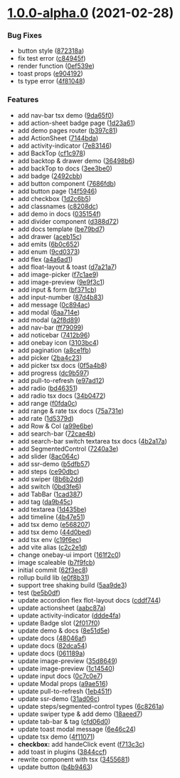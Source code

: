 # [1.0.0-alpha.0](https://github.com/onebay/onebay-ui/compare/c2c2e1d5aba6246a8a23a9089e5f5ae283ca5f6d...v1.0.0-alpha.0) (2021-02-28)


### Bug Fixes

* button style ([872318a](https://github.com/onebay/onebay-ui/commit/872318abdb5b52d486a649a2adcb0a42715ecf36))
* fix test error ([c84945f](https://github.com/onebay/onebay-ui/commit/c84945f49fdb74d184b63e3b079e3ffa7f83536f))
* render function ([0ef539e](https://github.com/onebay/onebay-ui/commit/0ef539ebd25ce50f214656389a284ae9077a75f5))
* toast props ([e904192](https://github.com/onebay/onebay-ui/commit/e904192cab2d068772cf222c10659346daa2ed56))
* ts type error ([4f81048](https://github.com/onebay/onebay-ui/commit/4f81048985680fd5a69b9294b6e41301ffb1157e))


### Features

*  add nav-bar tsx demo ([9da65f0](https://github.com/onebay/onebay-ui/commit/9da65f0e164a8edcfd6d197e1f0381357c37d3f3))
* add  action-sheet badge page ([1d23a61](https://github.com/onebay/onebay-ui/commit/1d23a61d43554cf4fe17a36a7b37f70e759fdc60))
* add  demo pages router ([b397c81](https://github.com/onebay/onebay-ui/commit/b397c815bf61434ff45e83b8bd2687e596f49ab4))
* add ActionSheet ([7144bda](https://github.com/onebay/onebay-ui/commit/7144bdae47a0202b3c6ef28e06089dc4cc8047e1))
* add activity-indicator ([7e83146](https://github.com/onebay/onebay-ui/commit/7e831467988fcddf7c5d8edd3c3bdb7797913d8d))
* add BackTop ([cf1c978](https://github.com/onebay/onebay-ui/commit/cf1c97805dc41d12bb7ac9cbdd24cbda73491537))
* add backtop & drawer demo ([36498b6](https://github.com/onebay/onebay-ui/commit/36498b6ce6f0dae4cd6dc3e7dd8d378b9d23003f))
* add backTop to docs ([3ee3be0](https://github.com/onebay/onebay-ui/commit/3ee3be0f3ac3c9ffff8928496d025b10db4316c4))
* add badge ([2492cbb](https://github.com/onebay/onebay-ui/commit/2492cbb439a93860231d924cb3ee64c52b405f1a))
* add button component ([7686fdb](https://github.com/onebay/onebay-ui/commit/7686fdb056887f096b5843b31e9217ada2574c00))
* add button page ([14f5946](https://github.com/onebay/onebay-ui/commit/14f5946303821e3eff5865915edd2666f949c90b))
* add checkbox ([1d2c6b5](https://github.com/onebay/onebay-ui/commit/1d2c6b5893eedc137b3f763f2494d2a5c55af7bf))
* add classnames ([c8208dc](https://github.com/onebay/onebay-ui/commit/c8208dc8d155aac36f657496492d2b6ea3e5812f))
* add demo in docs ([035154f](https://github.com/onebay/onebay-ui/commit/035154f3802cfa20f675450176a25f7e80bdd67d))
* add divider component ([d388d72](https://github.com/onebay/onebay-ui/commit/d388d7275d2a7d1631c303e30a720e801b79dfb8))
* add docs template ([be79bd7](https://github.com/onebay/onebay-ui/commit/be79bd76993b16c249752faf18f471b376572dc1))
* add drawer ([aceb15c](https://github.com/onebay/onebay-ui/commit/aceb15c6e732cbf733ee6568becc459130598bf6))
* add emits ([6b0c652](https://github.com/onebay/onebay-ui/commit/6b0c6528ecf51d994db41d529eb567c80d34f648))
* add enum ([9cd0373](https://github.com/onebay/onebay-ui/commit/9cd03736611a208556f4b79da4a7cdfa1a22ae96))
* add flex ([a4a6ad1](https://github.com/onebay/onebay-ui/commit/a4a6ad1cd289048b11caad955a23d476e04ca9a5))
* add float-layout & toast ([d7a21a7](https://github.com/onebay/onebay-ui/commit/d7a21a75da09c8ab4105359a7e02cea7c952907c))
* add image-picker ([f7c1ae9](https://github.com/onebay/onebay-ui/commit/f7c1ae92324b8adb1e718908062f402b5a9e552b))
* add image-preview ([9e9f3c1](https://github.com/onebay/onebay-ui/commit/9e9f3c1675a609e36c170c2f304f5e5c0f1fa9fd))
* add input & form ([bf371cb](https://github.com/onebay/onebay-ui/commit/bf371cb0dd1880623bd50e61a6c2beec88a9a312))
* add input-number ([87d4b83](https://github.com/onebay/onebay-ui/commit/87d4b83fcb4dbd39310afbc565bb08c0a5d7bff4))
* add message ([0c894ac](https://github.com/onebay/onebay-ui/commit/0c894acc87325121aa1a143a4f25cc83b676850c))
* add modal ([6aa714e](https://github.com/onebay/onebay-ui/commit/6aa714e23778b180737306ee38379bd5e774822e))
* add modal ([a2f8d89](https://github.com/onebay/onebay-ui/commit/a2f8d890bb5ba3db8f744a005b127dba6a6d90e7))
* add nav-bar ([ff79099](https://github.com/onebay/onebay-ui/commit/ff79099e9c8909ab769c4abb61e96617a7c93070))
* add noticebar ([7412b96](https://github.com/onebay/onebay-ui/commit/7412b964d270dcfe670f13b265c0ed31458ee9d0))
* add onebay icon ([3103bc4](https://github.com/onebay/onebay-ui/commit/3103bc4d7ffa95b40fd6f53393626ae8076f3bc9))
* add pagination ([a8ce1fb](https://github.com/onebay/onebay-ui/commit/a8ce1fb17c36d6240fc645592b5e900b0e6b8bc6))
* add picker ([2ba4c23](https://github.com/onebay/onebay-ui/commit/2ba4c23e84c7b635f0e87b55a3ba1203ced800fd))
* add picker tsx docs ([0f5a4b8](https://github.com/onebay/onebay-ui/commit/0f5a4b8763161607740b9a01b427994a12d3e63e))
* add progress ([dc9b597](https://github.com/onebay/onebay-ui/commit/dc9b597b0ef5fe4361e5116732b292e94bf126cb))
* add pull-to-refresh ([e97ad12](https://github.com/onebay/onebay-ui/commit/e97ad1271eae7d57ceface01ab4f53832f599133))
* add radio ([bd46351](https://github.com/onebay/onebay-ui/commit/bd463518bd4e1f9380a83e687679fe09a828f9b7))
* add radio tsx docs ([34b0472](https://github.com/onebay/onebay-ui/commit/34b0472802db9b9acbe0093c39ddec12b3124e86))
* add range ([f0fda0c](https://github.com/onebay/onebay-ui/commit/f0fda0c908c8119e927f3b5c6b1956d53d48fd20))
* add range & rate tsx docs ([75a731e](https://github.com/onebay/onebay-ui/commit/75a731eda58503ed7608a983304e284a08b90b6f))
* add rate ([1d5379d](https://github.com/onebay/onebay-ui/commit/1d5379d6903a9bdc82e52f368646cf07823779cb))
* add Row & Col ([a99e6be](https://github.com/onebay/onebay-ui/commit/a99e6bed70573f413f5880b02d1968e3709c9ffd))
* add search-bar ([72cae4b](https://github.com/onebay/onebay-ui/commit/72cae4ba3ef75e148a15fdfce13ebd88d6603963))
* add search-bar switch textarea tsx docs ([4b2a17a](https://github.com/onebay/onebay-ui/commit/4b2a17a6ad438e7bddaa35f3878523d857430c2f))
* add SegmentedControl ([7240a3e](https://github.com/onebay/onebay-ui/commit/7240a3eb502192c6c4d29fd44922588abfabb525))
* add slider ([8ac064c](https://github.com/onebay/onebay-ui/commit/8ac064c07b9f2b6bf1818b317b57aeeb4a477c56))
* add ssr-demo ([b5dfb57](https://github.com/onebay/onebay-ui/commit/b5dfb57d4e80b7518fd295b06b29310f34a6c14a))
* add steps ([ce90dbc](https://github.com/onebay/onebay-ui/commit/ce90dbca8651ebfd6ee252cec035421f2e8db113))
* add swiper ([8b6b2dd](https://github.com/onebay/onebay-ui/commit/8b6b2dd0d611f1c801e24c4d887628c574786200))
* add switch ([0bd3fe6](https://github.com/onebay/onebay-ui/commit/0bd3fe6851a58454573446f6734cc2a4b2796467))
* add TabBar ([1cad387](https://github.com/onebay/onebay-ui/commit/1cad387ca96af70de3d45120c6e80ed2063541b3))
* add tag ([da9b45c](https://github.com/onebay/onebay-ui/commit/da9b45cb942450d7b5a98ab2a1a39d213fa1e625))
* add textarea ([1d435be](https://github.com/onebay/onebay-ui/commit/1d435beb5da597a4714d314d28e7a6fd6a3f40a7))
* add timeline ([4b47e51](https://github.com/onebay/onebay-ui/commit/4b47e5198af824240a1e7000c1a4e342cd23c6f3))
* add tsx demo ([e568207](https://github.com/onebay/onebay-ui/commit/e568207d159bd7156f51bee5a768db31cae3841d))
* add tsx demo ([44d0bed](https://github.com/onebay/onebay-ui/commit/44d0bedd837700dd65f8898a9c819a876ba0fabc))
* add tsx env ([c19f6ec](https://github.com/onebay/onebay-ui/commit/c19f6ec9c1dd9246863730225f8b7c084f65dfdc))
* add vite alias ([c2c2e1d](https://github.com/onebay/onebay-ui/commit/c2c2e1d5aba6246a8a23a9089e5f5ae283ca5f6d))
* change onebay-ui import ([161f2c0](https://github.com/onebay/onebay-ui/commit/161f2c0f3729a9d8d19a21021c929be52f1db209))
* image scaleable ([b7f9fcb](https://github.com/onebay/onebay-ui/commit/b7f9fcbca46a62101605e3a09fd59858caf209a6))
* initial commit ([62f3ec8](https://github.com/onebay/onebay-ui/commit/62f3ec8d7b5b79d2c8f8f532bd0dd363b987d833))
* rollup build lib ([e0f8b31](https://github.com/onebay/onebay-ui/commit/e0f8b31784b143d4078468c19e81e624c166e64a))
* support tree shaking build ([5aa9de3](https://github.com/onebay/onebay-ui/commit/5aa9de346011369ddfb85e0f227cac13b273e1f0))
* test ([be5b0df](https://github.com/onebay/onebay-ui/commit/be5b0df5f9858b42b17d0e5063c243d422719c59))
* update accordion flex flot-layout docs ([cddf744](https://github.com/onebay/onebay-ui/commit/cddf744e9ac64d700b7665a1893d89b5ee6516aa))
* update actionsheet ([aabc87a](https://github.com/onebay/onebay-ui/commit/aabc87a18440bf531e39ef2bfb1dfcd9790ec2c0))
* update activity-indicator ([ddde4fa](https://github.com/onebay/onebay-ui/commit/ddde4fac122f6030448ab512ec666bbceaf8528e))
* update Badge slot ([2f017f0](https://github.com/onebay/onebay-ui/commit/2f017f09e8678511084753f7760a45823ce9138a))
* update demo & docs ([8e51d5e](https://github.com/onebay/onebay-ui/commit/8e51d5e351194399e02eb55645be3f3210256116))
* update docs ([48046af](https://github.com/onebay/onebay-ui/commit/48046afc2e0c511ec436fdbdf5b832f8aaa3a5fc))
* update docs ([82dca54](https://github.com/onebay/onebay-ui/commit/82dca54d55960d8503965b25b4b7ab11e123418c))
* update docs ([061189a](https://github.com/onebay/onebay-ui/commit/061189a9adc4c0725aa6db64f2d21f52b20c52cf))
* update image-preview ([35d8649](https://github.com/onebay/onebay-ui/commit/35d864971bd526ef852a556d7f20497d4600ac50))
* update image-preview ([1c14540](https://github.com/onebay/onebay-ui/commit/1c145402e4a4997dfb0282180c27509a31fcbfdc))
* update input docs ([0c7c0e7](https://github.com/onebay/onebay-ui/commit/0c7c0e7c4964433a11a5a53d2450036c9334b858))
* update Modal props ([a9ae516](https://github.com/onebay/onebay-ui/commit/a9ae51686eeaea8f99f622d7261535a4d4228f65))
* update pull-to-refresh ([1eb451f](https://github.com/onebay/onebay-ui/commit/1eb451f96a7018b5a50bdff513a0fce462fcfcfd))
* update ssr-demo ([31ad06c](https://github.com/onebay/onebay-ui/commit/31ad06c5626c6ad1f83df1d377b776383b9b2449))
* update steps/segmented-control types ([6c8261a](https://github.com/onebay/onebay-ui/commit/6c8261a76a19cef362255c37520f380bafa69aa1))
* update swiper type & add demo ([18aeed7](https://github.com/onebay/onebay-ui/commit/18aeed747c82fa48f2cc3bd469bd7ae0d061df39))
* update tab-bar & tag ([cfd06d0](https://github.com/onebay/onebay-ui/commit/cfd06d0f63565d6f3976197bf71e5001407ccbe4))
* update toast modal message ([6e46c24](https://github.com/onebay/onebay-ui/commit/6e46c24b44455da81b6174364af171d3099c95cf))
* update tsx demo ([4f11071](https://github.com/onebay/onebay-ui/commit/4f110718285856cce153b0a6225ca244278fbd2e))
* **checkbox:** add handeClick event ([f713c3c](https://github.com/onebay/onebay-ui/commit/f713c3c6f59cc133fadcb912e858238b663be9c3))
* add toast in plugins ([3844ccf](https://github.com/onebay/onebay-ui/commit/3844ccfbe36d3faaef860262df35e4629d0b88eb))
* rewrite component with tsx ([3455681](https://github.com/onebay/onebay-ui/commit/34556813e9536b72e295fd165f5225d449c1d4ab))
* update button ([b4b9463](https://github.com/onebay/onebay-ui/commit/b4b9463778de54f80beeb90a4b52944f6dfdc144))



